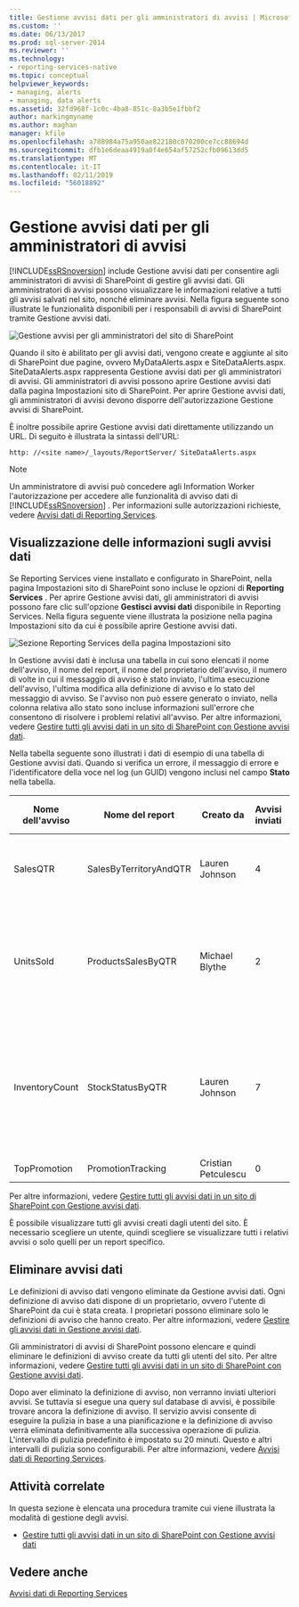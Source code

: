 ```yaml
---
title: Gestione avvisi dati per gli amministratori di avvisi | Microsoft Docs
ms.custom: ''
ms.date: 06/13/2017
ms.prod: sql-server-2014
ms.reviewer: ''
ms.technology:
- reporting-services-native
ms.topic: conceptual
helpviewer_keywords:
- managing, alerts
- managing, data alerts
ms.assetid: 32fd968f-1c0c-4ba8-851c-8a3b5e1fbbf2
author: markingmyname
ms.author: maghan
manager: kfile
ms.openlocfilehash: a788984a75a950ae822180c070200ce7cc88694d
ms.sourcegitcommit: dfb1e6deaa4919a0f4e654af57252cfb09613dd5
ms.translationtype: MT
ms.contentlocale: it-IT
ms.lasthandoff: 02/11/2019
ms.locfileid: "56018892"
---
```

# <a name="data-alert-manager-for-alerting-administrators"></a>Gestione avvisi dati per gli amministratori di avvisi
  [!INCLUDE[ssRSnoversion](../includes/ssrsnoversion-md.md)] include Gestione avvisi dati per consentire agli amministratori di avvisi di SharePoint di gestire gli avvisi dati. Gli amministratori di avvisi possono visualizzare le informazioni relative a tutti gli avvisi salvati nel sito, nonché eliminare avvisi. Nella figura seguente sono illustrate le funzionalità disponibili per i responsabili di avvisi di SharePoint tramite Gestione avvisi dati.  
  
 ![Gestione avvisi per gli amministratori del sito di SharePoint](media/rs-alertmanagersite.gif "Gestione avvisi per gli amministratori del sito di SharePoint")  
  
 Quando il sito è abilitato per gli avvisi dati, vengono create e aggiunte al sito di SharePoint due pagine, ovvero MyDataAlerts.aspx e SiteDataAlerts.aspx. SiteDataAlerts.aspx rappresenta Gestione avvisi dati per gli amministratori di avvisi. Gli amministratori di avvisi possono aprire Gestione avvisi dati dalla pagina Impostazioni sito di SharePoint. Per aprire Gestione avvisi dati, gli amministratori di avvisi devono disporre dell'autorizzazione Gestione avvisi di SharePoint.  
  
 È inoltre possibile aprire Gestione avvisi dati direttamente utilizzando un URL. Di seguito è illustrata la sintassi dell'URL:  
  
 `http: //<site name>/_layouts/ReportServer/ SiteDataAlerts.aspx`  
  
> [!NOTE]  
>  Un amministratore di avvisi può concedere agli Information Worker l'autorizzazione per accedere alle funzionalità di avviso dati di [!INCLUDE[ssRSnoversion](../includes/ssrsnoversion-md.md)] . Per informazioni sulle autorizzazioni richieste, vedere [Avvisi dati di Reporting Services](../ssms/agent/alerts.md).  
  
##  <a name="ViewingAlerts"></a> Visualizzazione delle informazioni sugli avvisi dati  
 Se Reporting Services viene installato e configurato in SharePoint, nella pagina Impostazioni sito di SharePoint sono incluse le opzioni di **Reporting Services** . Per aprire Gestione avvisi dati, gli amministratori di avvisi possono fare clic sull'opzione **Gestisci avvisi dati** disponibile in Reporting Services. Nella figura seguente viene illustrata la posizione nella pagina Impostazioni sito da cui è possibile aprire Gestione avvisi dati.  
  
 ![Sezione Reporting Services della pagina Impostazioni sito](media/rs-sitesettings.gif "Sezione Reporting Services della pagina Impostazioni sito")  
  
 In Gestione avvisi dati è inclusa una tabella in cui sono elencati il nome dell'avviso, il nome del report, il nome del proprietario dell'avviso, il numero di volte in cui il messaggio di avviso è stato inviato, l'ultima esecuzione dell'avviso, l'ultima modifica alla definizione di avviso e lo stato del messaggio di avviso. Se l'avviso non può essere generato o inviato, nella colonna relativa allo stato sono incluse informazioni sull'errore che consentono di risolvere i problemi relativi all'avviso. Per altre informazioni, vedere [Gestire tutti gli avvisi dati in un sito di SharePoint con Gestione avvisi dati](manage-all-data-alerts-on-a-sharepoint-site-in-data-alert-manager.md).  
  
 Nella tabella seguente sono illustrati i dati di esempio di una tabella di Gestione avvisi dati. Quando si verifica un errore, il messaggio di errore e l'identificatore della voce nel log (un GUID) vengono inclusi nel campo **Stato** nella tabella.  
  
|Nome dell'avviso|Nome del report|Creato da|Avvisi inviati|Ultima esecuzione|Data ultima modifica|Stato|  
|----------------|-----------------|----------------|-----------------|--------------|-------------------|------------|  
|SalesQTR|SalesByTerritoryAndQTR|Lauren Johnson|4|6/12/2011|6/1/2011|L'ultimo avviso è stato eseguito correttamente e l'avviso è stato inviato.|  
|UnitsSold|ProductsSalesByQTR|Michael Blythe|2|7/1/2011|6/28/2011|L'ultimo avviso è stato eseguito correttamente, tuttavia i dati non sono stati modificati e non è stato inviato alcun avviso.|  
|InventoryCount|StockStatusByQTR|Lauren Johnson|7|7/10/2011|7/2/2011|\<messaggio di errore>Il file di log contiene informazioni dettagliate sull'errore. Fare riferimento alla voce di log con l'identificatore: \<GUID>.|  
|TopPromotion|PromotionTracking|Cristian Petculescu|0||5/23/2011|Avviso creato.|  
  
 Per altre informazioni, vedere [Gestire tutti gli avvisi dati in un sito di SharePoint con Gestione avvisi dati](manage-all-data-alerts-on-a-sharepoint-site-in-data-alert-manager.md).  
  
 È possibile visualizzare tutti gli avvisi creati dagli utenti del sito. È necessario scegliere un utente, quindi scegliere se visualizzare tutti i relativi avvisi o solo quelli per un report specifico.  
  
  
##  <a name="DeleteAlerts"></a> Eliminare avvisi dati  
 Le definizioni di avviso dati vengono eliminate da Gestione avvisi dati. Ogni definizione di avviso dati dispone di un proprietario, ovvero l'utente di SharePoint da cui è stata creata. I proprietari possono eliminare solo le definizioni di avviso che hanno creato. Per altre informazioni, vedere [Gestire gli avvisi dati in Gestione avvisi dati](manage-my-data-alerts-in-data-alert-manager.md).  
  
 Gli amministratori di avvisi di SharePoint possono elencare e quindi eliminare le definizioni di avviso create da tutti gli utenti del sito. Per altre informazioni, vedere [Gestire tutti gli avvisi dati in un sito di SharePoint con Gestione avvisi dati](manage-all-data-alerts-on-a-sharepoint-site-in-data-alert-manager.md).  
  
 Dopo aver eliminato la definizione di avviso, non verranno inviati ulteriori avvisi. Se tuttavia si esegue una query sul database di avvisi, è possibile trovare ancora la definizione di avviso. Il servizio avvisi consente di eseguire la pulizia in base a una pianificazione e la definizione di avviso verrà eliminata definitivamente alla successiva operazione di pulizia. L'intervallo di pulizia predefinito è impostato su 20 minuti. Questo e altri intervalli di pulizia sono configurabili. Per altre informazioni, vedere [Avvisi dati di Reporting Services](../ssms/agent/alerts.md).  
  
  
##  <a name="HowTo"></a> Attività correlate  
 In questa sezione è elencata una procedura tramite cui viene illustrata la modalità di gestione degli avvisi.  
  
-   [Gestire tutti gli avvisi dati in un sito di SharePoint con Gestione avvisi dati](manage-all-data-alerts-on-a-sharepoint-site-in-data-alert-manager.md)  
  
  
## <a name="see-also"></a>Vedere anche  
 [Avvisi dati di Reporting Services](../ssms/agent/alerts.md)  
  
  
